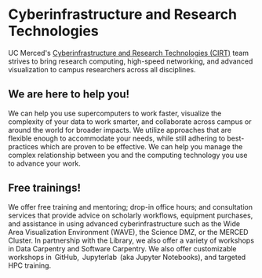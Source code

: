 # Cyberinfrastructure and Research Technologies


UC Merced's <a href=“https://it.ucmerced.edu/CIRT”>Cyberinfrastructure
and Research Technologies (CIRT)</a> team strives to bring research
computing, high-speed networking, and advanced visualization to campus
researchers across all disciplines.

## We are here to help you!

We can help you use supercomputers to work faster, visualize the complexity of your data to work smarter, and collaborate across campus or around the world for broader impacts. We utilize approaches that are flexible enough to accommodate your needs, while still adhering to best-practices which are proven to be effective. We can help you manage the complex relationship between you and the computing technology you use to advance your work.


## Free trainings!
We offer free training and mentoring; drop-in office hours; and consultation services that provide advice on scholarly workflows, equipment purchases, and assistance in using advanced cyberinfrastructure such as the Wide Area Visualization Environment (WAVE), the Science DMZ, or the MERCED Cluster. In partnership with the Library, we also offer a variety of workshops in Data Carpentry and Software Carpentry. We also offer customizable workshops in  GitHub,  Jupyterlab  (aka Jupyter Notebooks), and targeted HPC training.
